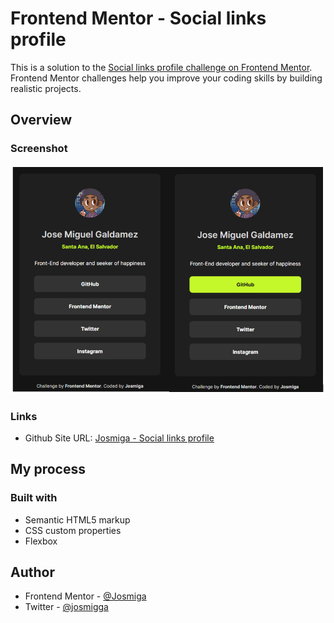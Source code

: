 # Frontend Mentor - Social links profile


This is a solution to the [Social links profile challenge on Frontend Mentor](https://www.frontendmentor.io/challenges/social-links-profile-UG32l9m6dQ). Frontend Mentor challenges help you improve your coding skills by building realistic projects. 

## Overview
### Screenshot
![alt text](image-2.png)

### Links
- Github Site URL: [Josmiga - Social links profile](https://josmiga.github.io/social-links-profile-main/)

## My process
### Built with
- Semantic HTML5 markup
- CSS custom properties
- Flexbox

## Author
- Frontend Mentor - [@Josmiga](https://www.frontendmentor.io/profile/Josmiga)
- Twitter - [@josmigga](https://x.com/josmigga)